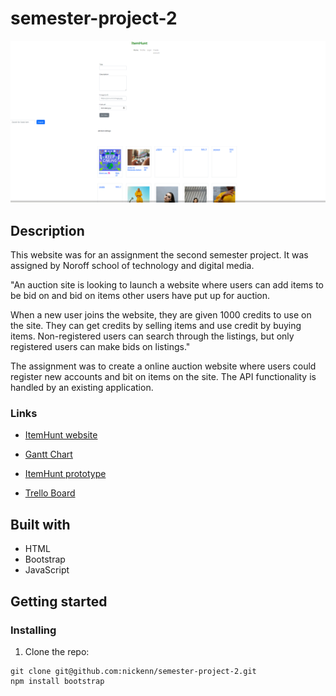 # semester-project-2

<img src="/ItemHunt-screenshot.png" alt="Screenshot of the ItemHunt website on desktop">

## Description

This website was for an assignment the second semester project. It was assigned by Noroff school of technology and digital media.

"An auction site is looking to launch a website where users can add items to be bid on and bid on items other users have put up for auction.

When a new user joins the website, they are given 1000 credits to use on the site. They can get credits by selling items and use credit by buying items. Non-registered users can search through the listings, but only registered users can make bids on listings."

The assignment was to create a online auction website where users could register new accounts and bit on items on the site. The API functionality is handled by an existing application.

### Links

- <a href="https://spectacular-mousse-1a00dd.netlify.app/" target="_blank">ItemHunt website</a>

- <a href="https://github.com/users/Nickenn/projects/4/views/1" target="_blank">Gantt Chart</a>

- <a href="https://xd.adobe.com/view/459eccb7-936a-4793-acd7-8d6d35db7111-10cd/" target="_blank">ItemHunt prototype</a>

- <a href="https://trello.com/b/LHfEfqJx/semester-project-2" target="_blank">Trello Board</a>

## Built with

- HTML
- Bootstrap
- JavaScript

## Getting started

### Installing

1. Clone the repo:

```
git clone git@github.com:nickenn/semester-project-2.git
npm install bootstrap
```
